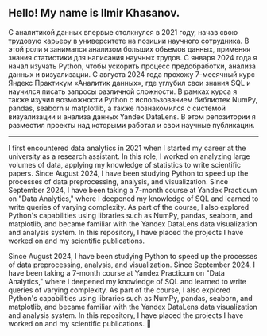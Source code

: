 ## Hello! My name is Ilmir Khasanov. 

С аналитикой данных впервые столкнулся в 2021 году, начав свою трудовую карьеру в университете на позиции научного сотрудника. В этой роли я занимался анализом больших объемов данных, применяя знания статистики для написания научных трудов.
С января 2024 года я начал изучать Python, чтобы ускорить процесс предобработки, анализа данных и визуализации.
С августа 2024 года прохожу 7-месячный курс Яндекс Практикум «Аналитик данных», где углубил свои знания SQL и научился писать запросы различной сложности. В рамках курса я также изучил возможности Python с использованием библиотек NumPy, pandas, seaborn и matplotlib, а также познакомился с системой визуализации и анализа данных Yandex DataLens.
В этом репозитории я разместил проекты над которыми работал и свои научные публикации.

-----------------------------------------------

I first encountered data analytics in 2021 when I started my career at the university as a research assistant. In this role, I worked on analyzing large volumes of data, applying my knowledge of statistics to write scientific papers. Since August 2024, I have been studying Python to speed up the processes of data preprocessing, analysis, and visualization. Since September 2024, I have been taking a 7-month course at Yandex Practicum on "Data Analytics," where I deepened my knowledge of SQL and learned to write queries of varying complexity. As part of the course, I also explored Python's capabilities using libraries such as NumPy, pandas, seaborn, and matplotlib, and became familiar with the Yandex DataLens data visualization and analysis system. In this repository, I have placed the projects I have worked on and my scientific publications.

Since August 2024, I have been studying Python to speed up the processes of data preprocessing, analysis, and visualization. Since September 2024, I have been taking a 7-month course at Yandex Practicum on "Data Analytics," where I deepened my knowledge of SQL and learned to write queries of varying complexity. As part of the course, I also explored Python's capabilities using libraries such as NumPy, pandas, seaborn, and matplotlib, and became familiar with the Yandex DataLens data visualization and analysis system. In this repository, I have placed the projects I have worked on and my scientific publications. 👋

<!--
**ilmirhasanov/ilmirhasanov** is a ✨ _special_ ✨ repository because its `README.md` (this file) appears on your GitHub profile.

Here are some ideas to get you started:

- 🔭 I’m currently working on ...
- 🌱 I’m currently learning ...
- 👯 I’m looking to collaborate on ...
- 🤔 I’m looking for help with ...
- 💬 Ask me about ...
- 📫 How to reach me: ...
- 😄 Pronouns: ...
- ⚡ Fun fact: ...
-->
